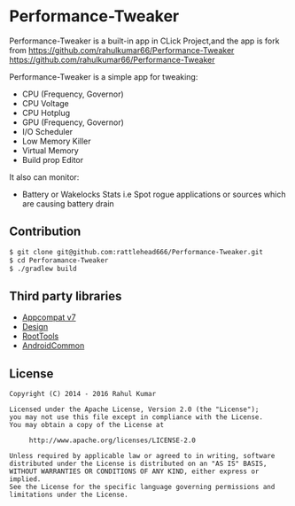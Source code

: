 # Performance-Tweaker


Performance-Tweaker is a built-in app in CLick Project,and the app is fork from https://github.com/rahulkumar66/Performance-Tweaker
https://github.com/rahulkumar66/Performance-Tweaker

Performance-Tweaker is a simple app for tweaking:

 * CPU (Frequency, Governor)
 * CPU Voltage
 * CPU Hotplug
 * GPU (Frequency, Governor)
 * I/O Scheduler
 * Low Memory Killer
 * Virtual Memory
 * Build prop Editor

It also can monitor:
 * Battery or Wakelocks Stats i.e Spot rogue applications or sources which are causing battery drain



## Contribution


``` bash
$ git clone git@github.com:rattlehead666/Performance-Tweaker.git
$ cd Perforamance-Tweaker
$ ./gradlew build
```


## Third party libraries

 * [Appcompat v7](https://developer.android.com/tools/support-library/features.html#v7-appcompat)
 * [Design](http://developer.android.com/tools/support-library/features.html#design)
 * [RootTools](https://github.com/Stericson/RootTools)
 * [AndroidCommon](https://github.com/asksven/AndroidCommon)



## License

    Copyright (C) 2014 - 2016 Rahul Kumar

    Licensed under the Apache License, Version 2.0 (the "License");
    you may not use this file except in compliance with the License.
    You may obtain a copy of the License at

         http://www.apache.org/licenses/LICENSE-2.0

    Unless required by applicable law or agreed to in writing, software
    distributed under the License is distributed on an "AS IS" BASIS,
    WITHOUT WARRANTIES OR CONDITIONS OF ANY KIND, either express or implied.
    See the License for the specific language governing permissions and
    limitations under the License.


